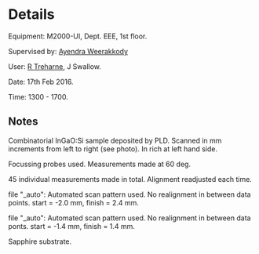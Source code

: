 <h1>Details</h1>

Equipment: M2000-UI, Dept. EEE, 1st floor.

Supervised by: <a href="mailto:sgdweera@liverpool.ac.uk">Ayendra Weerakkody</a>

User: <a href="mailto:R.Treharne@liverpool.ac.uk">R Treharne</a>, J Swallow.

Date: 17th Feb 2016.

Time: 1300 - 1700.

<h2>Notes</h2>

Combinatorial InGaO:Si sample deposited by PLD. Scanned in mm increments from left to right (see photo). In rich at left hand side.

Focussing probes used. Measurements made at 60 deg.

45 individual measurements made in total. Alignment readjusted each time.

file "_auto": Automated scan pattern used. No realignment in between data points. start = -2.0 mm, finish = 2.4 mm.

file "_auto": Automated scan pattern used. No realignment in between data ponts. start = -1.4 mm, finish = 1.4 mm.

Sapphire substrate.
